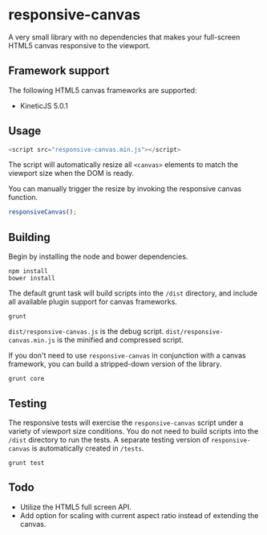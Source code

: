 responsive-canvas
=================
A very small library with no dependencies that makes your full-screen HTML5 canvas responsive to the viewport.

Framework support
---
The following HTML5 canvas frameworks are supported:
- KineticJS 5.0.1


Usage
---
```javascript
<script src="responsive-canvas.min.js"></script>
```

The script will automatically resize all `<canvas>` elements to match the viewport size when the DOM is ready.

You can manually trigger the resize by invoking the responsive canvas function.

```javascript
responsiveCanvas();
```

Building
---
Begin by installing the node and bower dependencies.
```
npm install
bower install
```

The default grunt task will build scripts into the `/dist` directory, and include all available plugin support for canvas frameworks.
```
grunt
```

`dist/responsive-canvas.js` is the debug script.
`dist/responsive-canvas.min.js` is the minified and compressed script.

If you don't need to use `responsive-canvas` in conjunction with a canvas framework, you can build a stripped-down version of the library.
```
grunt core
```

Testing
---
The responsive tests will exercise the `responsive-canvas` script under a variety of viewport size conditions.
You do not need to build scripts into the `/dist` directory to run the tests. A separate testing version of `responsive-canvas` is automatically created in `/tests`.
```
grunt test
```

Todo
---
- Utilize the HTML5 full screen API.
- Add option for scaling with current aspect ratio instead of extending the canvas.
